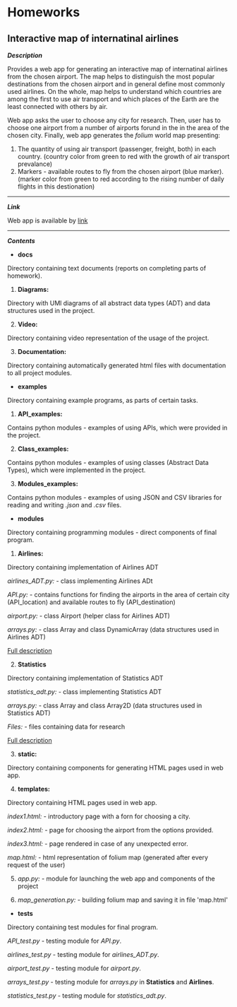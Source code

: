 # Homeworks
## Interactive map of internatinal airlines

***Description***

Provides a web app for generating an interactive map of internatinal airlines
from the chosen airport. The map helps to distinguish the most popular destinations
from the chosen airport and in general define most commonly used airlines.
On the whole, map helps to understand which countries are among the first to use
air transport and which places of the Earth are the least connected with others by air.

Web app asks the user to choose any city for research. Then, user has to choose one airport
from a number of airports forund in the in the area of the chosen city. Finally, web app 
generates the *folium* world map presenting:
1. The quantity of using air transport (passenger, freight, both) in each country. 
(country color from green to red with the growth of air transport prevalance)
2. Markers - available routes to fly from the chosen airport (blue marker).
(marker color from green to red according to the rising number of daily flights
in this destionation)

---

***Link***

Web app is available by [link](http://kalchenko.pythonanywhere.com/)

---

***Contents***

* **docs**

Directory containing text documents (reports on completing parts of homework).

1. __Diagrams:__

Directory with UMl diagrams of all abstract data types (ADT) and
data structures used in the project.

2. __Video:__

Directory containing video representation of the 
usage of the project.

3. __Documentation:__

Directory containing automatically generated html files 
with documentation to all project modules.

* **examples**

Directory containing example programs, as parts of certain tasks.

1. __API_examples:__

Contains python modules - examples of using APIs, which were provided in the project.

2. __Class_examples:__

Contains python modules - examples of using classes (Abstract Data Types), which
were implemented in the project.

3. __Modules_examples:__

Contains python modules - examples of using JSON and CSV libraries for reading and 
writing _.json_ and _.csv_ files.

* **modules**

Directory containing programming modules - direct components of final program.

1. __Airlines:__

Directory containing implementation of Airlines ADT

_airlines_ADT.py:_ - class implementing Airlines ADt

_API.py:_ - contains functions for finding the airports in the area of certain city
(API_location) and available routes to fly (API_destination)

_airport.py:_ - class Airport (helper class for Airlines ADT)

_arrays.py:_ - class Array and class DynamicArray (data structures used in Airlines ADT)

[Full description](https://github.com/Danil1702/Homeworks/wiki/%D0%94%D0%BE%D0%BC%D0%B0%D1%88%D0%BD%D1%94-%D0%B7%D0%B0%D0%B2%D0%B4%D0%B0%D0%BD%D0%BD%D1%8F-%E2%84%963)

2. __Statistics__

Directory containing implementation of Statistics ADT

_statistics_adt.py:_ - class implementing Statistics ADT

_arrays.py:_ - class Array and class Array2D (data structures used in Statistics ADT)

_Files:_ - files containing data for research

[Full description](https://github.com/Danil1702/Homeworks/wiki/%D0%94%D0%BE%D0%BC%D0%B0%D1%88%D0%BD%D1%94-%D0%B7%D0%B0%D0%B2%D0%B4%D0%B0%D0%BD%D0%BD%D1%8F-%E2%84%963)


3. __static:__

Directory containing components for generating HTML pages used in web app.

4. __templates:__

Directory containing HTML pages used in web app.

_index1.html:_ - introductory page with a forn for choosing a city.

_index2.html:_ - page for choosing the airport from the options provided.

_index3.html:_ - page rendered in case of any unexpected error.

_map.html:_ - html representation of folium map (generated after every request of the user)

5. _app.py:_ - module for launching the web app and   components of the project

6. _map_generation.py:_ - building folium map and saving it in file 'map.html'

* **tests**

Directory containing test modules for final program.

_API_test.py_ - testing module for _API.py_.

_airlines_test.py_ - testing module for _airlines_ADT.py_.

_airport_test.py_ - testing module for _airport.py_.

_arrays_test.py_ - testing module for _arrays.py_ in __Statistics__ and __Airlines__.

_statistics_test.py_ - testing module for _statistics_adt.py_.

